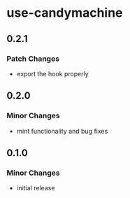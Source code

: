 # use-candymachine

## 0.2.1

### Patch Changes

- export the hook properly

## 0.2.0

### Minor Changes

- mint functionality and bug fixes

## 0.1.0

### Minor Changes

- initial release
